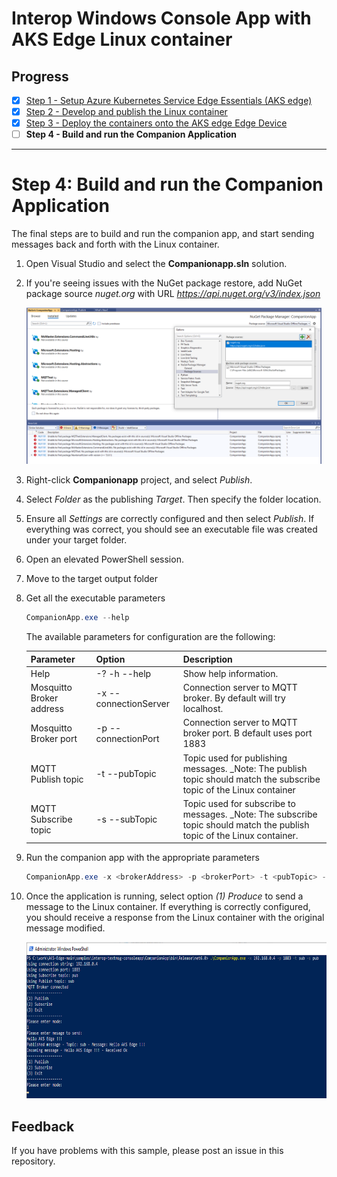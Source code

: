 # Interop Windows Console App with AKS Edge Linux container

## Progress
- [x] [Step 1 - Setup Azure Kubernetes Service Edge Essentials (AKS edge)](/docs/AKS-Lite-Deployment-Guidance.md)
- [x] [Step 2 - Develop and publish the Linux container](./Develop%20and%20publish%20the%20Linux%20module.MD)
- [x] [Step 3 - Deploy the containers onto the AKS edge Edge Device](./DeployContainersOnAKSLiteEdgedevice.md)
- [ ] **Step 4 - Build and run the Companion Application**
---

# Step 4: Build and run the Companion Application

The final steps are to build and run the companion app, and start sending messages back and forth with the Linux container. 

1. Open Visual Studio and select the **Companionapp.sln** solution.

1. If you're seeing issues with the NuGet package restore, add NuGet package source *nuget.org* with URL *https://api.nuget.org/v3/index.json*

    <img src="../Images/Nuget-Source.png" height="250"/>

1. Right-click **Companionapp** project, and select _Publish_.

1. Select _Folder_ as the publishing _Target_. Then specify the folder location.

1. Ensure all _Settings_ are correctly configured and then select _Publish_. If everything was correct, you should see an executable file was created under your target folder. 

1. Open an elevated PowerShell session.

1. Move to the target output folder

1. Get all the executable parameters
    ```powershell
    CompanionApp.exe --help
    ```

    The available parameters for configuration are the following:

    | Parameter | Option | Description |
    | --------- | ------ | ----------- |
    | Help | -? -h --help | Show help information.
    | Mosquitto Broker address | -x --connectionServer | Connection server to MQTT broker. By default will try localhost. | 
    | Mosquitto Broker port | -p --connectionPort | Connection server to MQTT broker port. B default uses port 1883 | 
    | MQTT Publish topic | -t --pubTopic | Topic used for publishing messages. _Note: The publish topic should match the subscribe topic of the Linux container| 
    | MQTT Subscribe topic | -s --subTopic | Topic used for subscribe to messages. _Note: The subscribe topic should match the publish topic of the Linux container. |

1. Run the companion app with the appropriate parameters
    ```powershell
    CompanionApp.exe -x <brokerAddress> -p <brokerPort> -t <pubTopic> -s <subTopic>
    ```

1. Once the application is running, select option _(1) Produce_ to send a message to the Linux container. If everything is correctly configured, you should receive a response from the Linux container with the original message modified. 

    <img src="../Images/Run-Console.png" height="250"/>

## Feedback
If you have problems with this sample, please post an issue in this repository.